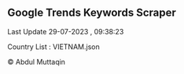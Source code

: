 

## Google Trends Keywords Scraper 
 
Last Update 29-07-2023 , 09:38:23

Country List :
VIETNAM.json



© Abdul Muttaqin 
